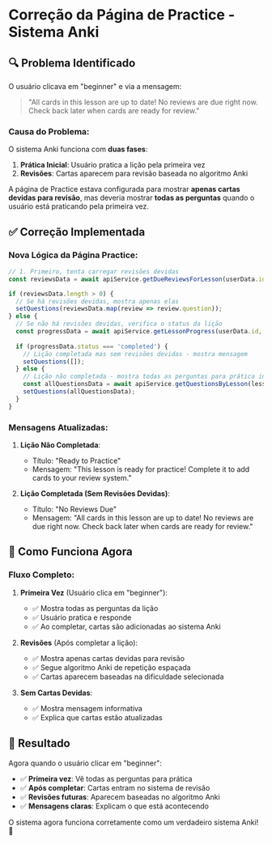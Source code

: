 # Correção da Página de Practice - Sistema Anki

## 🔍 **Problema Identificado**

O usuário clicava em "beginner" e via a mensagem:
> "All cards in this lesson are up to date! No reviews are due right now. Check back later when cards are ready for review."

### **Causa do Problema:**
O sistema Anki funciona com **duas fases**:
1. **Prática Inicial**: Usuário pratica a lição pela primeira vez
2. **Revisões**: Cartas aparecem para revisão baseada no algoritmo Anki

A página de Practice estava configurada para mostrar **apenas cartas devidas para revisão**, mas deveria mostrar **todas as perguntas** quando o usuário está praticando pela primeira vez.

## ✅ **Correção Implementada**

### **Nova Lógica da Página Practice:**

```javascript
// 1. Primeiro, tenta carregar revisões devidas
const reviewsData = await apiService.getDueReviewsForLesson(userData.id, lessonId);

if (reviewsData.length > 0) {
  // Se há revisões devidas, mostra apenas elas
  setQuestions(reviewsData.map(review => review.question));
} else {
  // Se não há revisões devidas, verifica o status da lição
  const progressData = await apiService.getLessonProgress(userData.id, lessonId);
  
  if (progressData.status === 'completed') {
    // Lição completada mas sem revisões devidas - mostra mensagem
    setQuestions([]);
  } else {
    // Lição não completada - mostra todas as perguntas para prática inicial
    const allQuestionsData = await apiService.getQuestionsByLesson(lessonId);
    setQuestions(allQuestionsData);
  }
}
```

### **Mensagens Atualizadas:**

1. **Lição Não Completada**: 
   - Título: "Ready to Practice"
   - Mensagem: "This lesson is ready for practice! Complete it to add cards to your review system."

2. **Lição Completada (Sem Revisões Devidas)**:
   - Título: "No Reviews Due" 
   - Mensagem: "All cards in this lesson are up to date! No reviews are due right now. Check back later when cards are ready for review."

## 🎯 **Como Funciona Agora**

### **Fluxo Completo:**

1. **Primeira Vez** (Usuário clica em "beginner"):
   - ✅ Mostra todas as perguntas da lição
   - ✅ Usuário pratica e responde
   - ✅ Ao completar, cartas são adicionadas ao sistema Anki

2. **Revisões** (Após completar a lição):
   - ✅ Mostra apenas cartas devidas para revisão
   - ✅ Segue algoritmo Anki de repetição espaçada
   - ✅ Cartas aparecem baseadas na dificuldade selecionada

3. **Sem Cartas Devidas**:
   - ✅ Mostra mensagem informativa
   - ✅ Explica que cartas estão atualizadas

## 🚀 **Resultado**

Agora quando o usuário clicar em "beginner":
- ✅ **Primeira vez**: Vê todas as perguntas para prática
- ✅ **Após completar**: Cartas entram no sistema de revisão
- ✅ **Revisões futuras**: Aparecem baseadas no algoritmo Anki
- ✅ **Mensagens claras**: Explicam o que está acontecendo

O sistema agora funciona corretamente como um verdadeiro sistema Anki! 🎉
